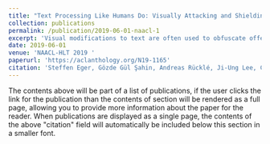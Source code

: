 ```yaml
---
title: "Text Processing Like Humans Do: Visually Attacking and Shielding NLP Systems"
collection: publications
permalink: /publication/2019-06-01-naacl-1
excerpt: 'Visual modifications to text are often used to obfuscate offensive comments in social media (e.g., “!d10t”) or as a writing style (“1337” in “leet speak”), among other scenarios. We consider this as a new type of adversarial attack in NLP, a setting to which humans are very robust, as our experiments with both simple and more difficult visual perturbations demonstrate. We investigate the impact of visual adversarial attacks on current NLP systems on character-, word-, and sentence-level tasks, showing that both neural and non-neural models are, in contrast to humans, extremely sensitive to such attacks, suffering performance decreases of up to 82%. We then explore three shielding methods—visual character embeddings, adversarial training, and rule-based recovery—which substantially improve the robustness of the models. However, the shielding methods still fall behind performances achieved in non-attack scenarios, which demonstrates the difficulty of dealing with visual attacks.'
date: 2019-06-01
venue: 'NAACL-HLT 2019 '
paperurl: 'https://aclanthology.org/N19-1165'
citation: 'Steffen Eger, Gözde Gül Şahin, Andreas Rücklé, Ji-Ung Lee, Claudia Schulz, Mohsen Mesgar, Krishnkant Swarnkar, Edwin Simpson, and Iryna Gurevych. 2019. Text Processing Like Humans Do: Visually Attacking and Shielding NLP Systems. In Proceedings of the 2019 Conference of the North American Chapter of the Association for Computational Linguistics: Human Language Technologies, Volume 1 (Long and Short Papers), pages 1634–1647, Minneapolis, Minnesota. Association for Computational Linguistics.'
---
```


The contents above will be part of a list of publications, if the user clicks the link for the publication than the contents of section will be rendered as a full page, allowing you to provide more information about the paper for the reader. When publications are displayed as a single page, the contents of the above "citation" field will automatically be included below this section in a smaller font.
